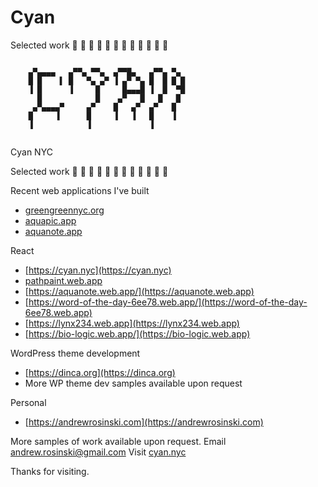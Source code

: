 # Cyan
Selected work 🪸 🫧 🫧 🫧 🫧 🫧 🫧 🫧 🫧 🫧 🫧 🫧
```

    ▄▀▄▄▄▄   ▄▀▀▄ ▀▀▄  ▄▀▀█▄   ▄▀▀▄ ▀▄ 
    █ █    ▌ █   ▀▄ ▄▀ ▐ ▄▀ ▀▄ █  █ █ █ 
    ▐ █      ▐     █     █▄▄▄█ ▐  █  ▀█ 
      █            █    ▄▀   █   █   █  
     ▄▀▄▄▄▄▀     ▄▀    █   ▄▀  ▄▀   █   
    █     ▐      █     ▐   ▐   █    ▐   
    ▐            ▐             ▐        
      
```
Cyan NYC

Selected work 🪸 🫧 🫧 🫧 🫧 🫧 🫧 🫧 🫧 🫧 🫧 🫧

Recent web applications I've built
* [greengreennyc.org](https://greengreennyc.org)
* [aquapic.app](https://aquapic.app)
* [aquanote.app](https://aquanote.app)

React
* [https://cyan.nyc](https://cyan.nyc)
* [pathpaint.web.app](https://pathpaint.web.app)
* [https://aquanote.web.app/](https://aquanote.web.app)
* [https://word-of-the-day-6ee78.web.app/](https://word-of-the-day-6ee78.web.app)
* [https://lynx234.web.app](https://lynx234.web.app)
* [https://bio-logic.web.app/](https://bio-logic.web.app)

WordPress theme development
* [https://dinca.org](https://dinca.org)
* More WP theme dev samples available upon request

Personal
* [https://andrewrosinski.com](https://andrewrosinski.com)

More samples of work available upon request.
Email [andrew.rosinski@gmail.com](mailto:andrew.rosinski@gmail.com)
Visit [cyan.nyc](https://cyan.nyc)

Thanks for visiting.
